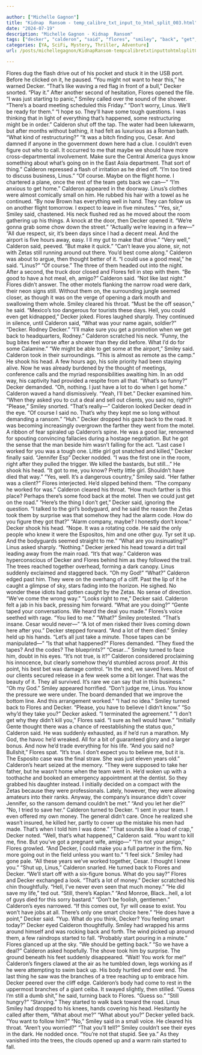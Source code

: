 ```yaml
---

author: ["Michelle Gagnon"]
title: "Kidnap  Ransom - temp_calibre_txt_input_to_html_split_003.html"
date: "2024-07-19"
description: "Michelle Gagnon - Kidnap  Ransom"
tags: ["decker", "calderon", "said", "flores", "smiley", "back", "get", "linus", "make", "still", "head", "lot", "got", "want", "even", "well", "hand", "zeta", "come", "thought", "could", "road", "dark", "asked", "eye"]
categories: [YA, SciFi, Mystery, Thriller, Adventure]
url: /posts/michellegagnon/KidnapRansom-tempcalibretxtinputtohtmlsplit003html

---
```



Flores dug the flash drive out of his pocket and stuck it in the USB port. Before he clicked on it, he paused. “You might not want to hear this,” he warned Decker.
“That’s like waving a red flag in front of a bull,” Decker snorted. “Play it.”
After another second of hesitation, Flores opened the file.
“I was just starting to panic,” Smiley called over the sound of the shower. “There’s a board meeting scheduled this Friday.”
“Don’t worry, Linus. We’ll be ready for them.”
“I hope so. They’ll have some tough questions. I was thinking that in light of everything that’s happened, some restructuring might be in order.”
Calderon shut off the tap. The water had been lukewarm, but after months without bathing, it had felt as luxurious as a Roman bath. “What kind of restructuring?”
“It was a bitch finding you, Cesar. And damned if anyone in the government down here had a clue. I couldn’t even figure out who to call. It occurred to me that maybe we should have more cross-departmental involvement. Make sure the Central America guys know something about what’s going on in the East Asia department. That sort of thing.”
Calderon repressed a flash of irritation as he dried off. “I’m too tired to discuss business, Linus.”
“Of course. Maybe on the flight home. I chartered a plane, once the rest of the team gets back we can—”
“I’m anxious to get home.” Calderon appeared in the doorway. Linus’s clothes were almost comically small on him. He rubbed his hair with a towel as he continued. “By now Brown has everything well in hand. They can follow us on another flight tomorrow. I expect to leave in five minutes.”
“Yes, sir,” Smiley said, chastened. His neck flushed red as he moved about the room gathering up his things.
A knock at the door, then Decker opened it. “We’re gonna grab some chow down the street.”
“Actually we’re leaving in a few—”
“All due respect, sir, it’s been days since I had a decent meal. And the airport is five hours away, easy. I ll my gut to make that drive.”
“Very well,” Calderon said, peeved. “But make it quick.”
“Can’t leave you alone, sir, not with Zetas still running around out there. You’d best come along.”
Calderon was about to argue, then thought better of it. “I could use a good meal,” he said. “Linus?”
“Of course.”
The three of them headed out into the night. After a second, the truck door closed and Flores fell in step with them.
“Be good to have a hot meal, eh, amigo?” Calderon said. “Not like last night.”
Flores didn’t answer.
The other motels flanking the narrow road were dark, their neon signs still. Without them on, the surrounding jungle seemed closer, as though it was on the verge of opening a dark mouth and swallowing them whole. Smiley cleared his throat. “Must be the off season,” he said.
“Mexico’s too dangerous for tourists these days. Hell, you could even get kidnapped,” Decker joked.
Flores laughed sharply. They continued in silence, until Calderon said, “What was your name again, soldier?”
“Decker. Rodney Decker.”
“I’ll make sure you get a promotion when we get back to headquarters, Rodney.” Calderon scratched his neck. “Funny, the bug bites feel worse after a shower than they did before. What I’d do for some Calamine.”
“We might be able to get some at the airport,” Smiley said.
Calderon took in their surroundings. “This is almost as remote as the camp.” He shook his head. A few hours ago, his sole priority had been staying alive. Now he was already burdened by the thought of meetings, conference calls and the myriad responsibilities awaiting him. In an odd way, his captivity had provided a respite from all that.
“What’s so funny?” Decker demanded.
“Oh, nothing. I just have a lot to do when I get home.” Calderon waved a hand dismissively.
“Yeah, I’ll bet.” Decker examined him. “When they asked you to cut a deal and sell out clients, you said no, right?”
“Please,” Smiley snorted. “That’s really—”
Calderon looked Decker dead in the eye. “Of course I said no. That’s why they kept me so long without demanding a ransom.”
“Huh.” Decker dropped his gaze back to the road. It was becoming increasingly overgrown the farther they went from the motel.
A ribbon of fear spiraled up Calderon’s spine. He was a good liar, renowned for spouting convincing fallacies during a hostage negotiation. But he got the sense that the man beside him wasn’t falling for the act.
“Last case I worked for you was a tough one. Little girl got snatched and killed,” Decker finally said. “Jennifer Esp”
Decker nodded. “I was the first one in the room, right after they pulled the trigger. We killed the bastards, but still…” He shook his head. “It got to me, you know? Pretty little girl. Shouldn’t have died that way.”
“Yes, well. It’s a dangerous country,” Smiley said.
“Her father was a client?” Flores interjected. He’d slipped behind them.
“The company he worked for was.” Calderon cleared his throat. “How much farther is this place? Perhaps there’s some food back at the motel. Then we could just get on the road.”
“Here’s the thing I don’t get,” Decker said, ignoring the question. “I talked to the girl’s bodyguard, and he said the reason the Zetas took them by surprise was that somehow they had the alarm code. How do you figure they got that?”
“Alarm company, maybe? I honestly don’t know.”
Decker shook his head. “Nope. It was a rotating code. He said the only people who knew it were the Espositos, him and one other guy. Tyr set it up. And the bodyguards seemed straight to me.”
“What are you insinuating?” Linus asked sharply.
“Nothing.” Decker jerked his head toward a dirt trail leading away from the main road. “It’s that way.”
Calderon was hyperconscious of Decker and Flores behind him as they followed the trail. The trees reached together overhead, forming a dark canopy.
Linus suddenly exclaimed and staggered back. “Oh my God!”
“What?” Calderon edged past him. They were on the overhang of a cliff. Past the lip of it he caught a glimpse of sky, stars fading into the horizon. He sighed. No wonder these idiots had gotten caught by the Zetas. No sense of direction. “We’ve come the wrong way.”
“Looks right to me,” Decker said.
Calderon felt a jab in his back, pressing him forward. “What are you doing?”
“Gente taped your conversations. We heard the deal you made.” Flores’s voice seethed with rage. “You lied to me.”
“What?” Smiley protested. “That’s insane. Cesar would never—”
“A lot of men risked their lives coming down here after you.” Decker stepped forward. “And a lot of them died.”
Smiley held up his hands. “Let’s all just take a minute. Those tapes can be manipulated—”
“Is that what happened?” Flores demanded. “They fixed the tapes? And the codes? The blueprints?”
“Cesar…” Smiley turned to face him, doubt in his eyes. “It’s not true, is it?”
Calderon considered proclaiming his innocence, but clearly somehow they’d stumbled across proof. At this point, his best bet was damage control. “In the end, we saved lives. Most of our clients secured release in a few week some a bit longer. That was the beauty of it. They all survived. It’s rare we can say that in this business.”
“Oh my God.” Smiley appeared horrified.
“Don’t judge me, Linus. You know the pressure we were under. The board demanded that we improve the bottom line. And this arrangement worked.”
“I had no idea.” Smiley turned back to Flores and Decker. “Please, you have to believe I didn’t know.”
“So why’d they take you?” Decker asked.
“I terminated the agreement.”
“I don’t get why they didn’t kill you,” Flores said. “I sure as hell would have.”
“Initially Gente thought there was a chance of reestablishing the status quo,” Calderon said. He was suddenly exhausted, as if he’d run a marathon. My God, the havoc he’d wreaked. All for a bit of guaranteed glory and a larger bonus. And now he’d trade everything for his life.
“And you said no? Bullshit,” Flores spat.
“It’s true. I don’t expect you to believe me, but it is. The Esposito case was the final straw. She was just eleven years old.” Calderon’s heart seized at the memory. “They were supposed to take her father, but he wasn’t home when the team went in. He’d woken up with a toothache and booked an emergency appointment at the dentist. So they grabbed his daughter instead. I initially decided on a compact with the Zetas because they were professionals. Lately, however, they were allowing amateurs into their ranks. Anyway, the company’s insurance didn’t cover Jennifer, so the ransom demand couldn’t be met.”
“And you let her die?”
“No, I tried to save her.” Calderon turned to Decker. “I sent in your team. I even offered my own money. The general didn’t care. Once he realized she wasn’t insured, he killed her, partly to cover up the mistake his men had made. That’s when I told him I was done.”
“That sounds like a load of crap,” Decker noted.
“Well, that’s what happened,” Calderon said. “You want to kill me, fine. But you’ve got a pregnant wife, amigo—”
“I’m not your amigo,” Flores growled.
“And Decker, I could make you a full partner in the firm. No more going out in the field unless you want to.”
“I feel sick.” Smiley had gone pale. “All these years we’ve worked together, Cesar. I thought I knew you.”
“Shut up, Linus,” Calderon snarled. He turned back to Flores and Decker. “We’ll start off with a six-figure bonus. What do you say?”
Flores and Decker exchanged a look.
“That’s a lot of money.” Decker scratched his chin thoughtfully. “Hell, I’ve never even seen that much money.”
“He did save my life,” ted out.
“Still, there’s Kaplan.”
“And Monroe, Black…hell, a lot of guys died for this sorry bastard.”
“Don’t be foolish, gentlemen.” Calderon’s eyes narrowed. “If this comes out, Tyr will cease to exist. You won’t have jobs at all. There’s only one smart choice here.”
“He does have a point,” Decker said.
“Yup. What do you think, Decker? You feeling smart today?”
Decker eyed Calderon thoughtfully. Smiley had wrapped his arms around himself and was rocking back and forth. The wind picked up around them, a few raindrops started to fall.
“Probably start pouring in a minute.” Flores glanced up at the sky. “We should be getting back.”
“So we have a deal?” Calderon asked hopefully.
The shove took him by surprise. The ground beneath his feet suddenly disappeared. “Wait! You work for me!”
Calderon’s fingers clawed at the air as he tumbled down, legs working as if he were attempting to swim back up. His body hurtled end over end. The last thing he saw was the branches of a tree reaching up to embrace him.
Decker peered over the cliff edge. Calderon’s body had come to rest in the uppermost branches of a giant ceiba. It swayed slightly, then stilled. “Guess I’m still a dumb shit,” he said, turning back to Flores.
“Guess so.”
“Still hungry?”
“Starving.”
They started to walk back toward the road.
Linus Smiley had dropped to his knees, hands covering his head. Hesitantly he called after them, “What about me?”
“What about you?” Decker yelled back. “You want to follow him?”
“No,” Smiley said in a small voice. He cleared his throat. “Aren’t you worried?”
“That you’ll tell?”
Smiley couldn’t see their eyes in the dark. He nodded once.
“You’re not that stupid. See ya.”
As they vanished into the trees, the clouds opened up and a warm rain started to fall.
